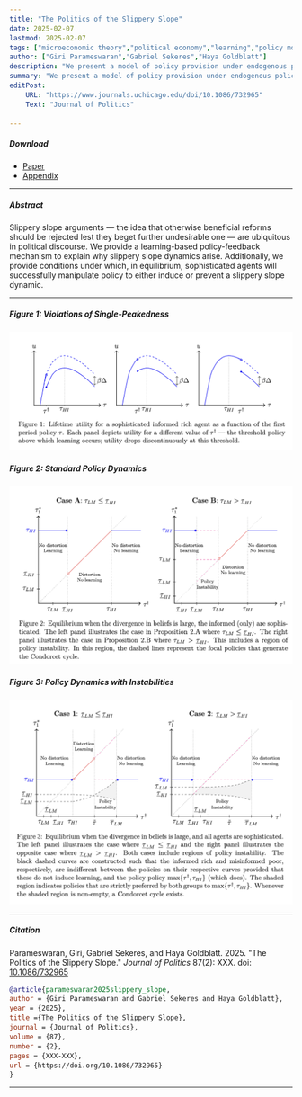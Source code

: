 ```yaml
---
title: "The Politics of the Slippery Slope" 
date: 2025-02-07
lastmod: 2025-02-07
tags: ["microeconomic theory","political economy","learning","policy momentum"]
author: ["Giri Parameswaran","Gabriel Sekeres","Haya Goldblatt"]
description: "We present a model of policy provision under endogenous policy momentum and a divided, misinformed polity. Forthcoming in the *Journal of Politics*." 
summary: "We present a model of policy provision under endogenous policy momentum and a divided, misinformed polity." 
editPost:
    URL: "https://www.journals.uchicago.edu/doi/10.1086/732965"
    Text: "Journal of Politics"

---
```


##### Download

+ [Paper](/papers/slippery_slope/gsekeres_slippery_slope.pdf)
+ [Appendix](/papers/slippery_slope/gsekeres_slippery_slope_appendix.pdf)


---

##### Abstract

Slippery slope arguments — the idea that otherwise beneficial reforms should be rejected lest they beget further undesirable one — are ubiquitous in political discourse. We provide a learning-based policy-feedback mechanism to explain why slippery slope dynamics arise. Additionally, we provide conditions under which, in equilibrium, sophisticated agents will successfully manipulate policy to either induce or prevent a slippery slope dynamic.

---
##### Figure 1: Violations of Single-Peakedness

![](figure1.png)

##### Figure 2: Standard Policy Dynamics

![](figure2.png)

##### Figure 3: Policy Dynamics with Instabilities

![](figure3.png)

---

##### Citation

Parameswaran, Giri, Gabriel Sekeres, and Haya Goldblatt. 2025. "The Politics of the Slippery Slope." *Journal of Politics* 87(2): XXX. doi: [10.1086/732965](https://doi.org/10.1086/732965)

```BibTeX
@article{parameswaran2025slippery_slope,
author = {Giri Parameswaran and Gabriel Sekeres and Haya Goldblatt},
year = {2025},
title ={The Politics of the Slippery Slope},
journal = {Journal of Politics},
volume = {87},
number = {2},
pages = {XXX-XXX},
url = {https://doi.org/10.1086/732965}
}
```

---
